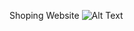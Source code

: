 Shoping Website
![Alt Text](https://github.com/Ramjikumarcom/ShopingApp/blob/main/path-to-image/Screenshot%202025-01-26%20175151.png)

